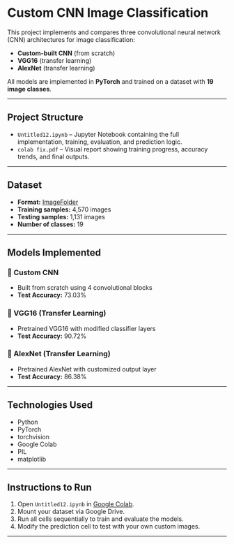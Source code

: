 #  Custom CNN Image Classification

This project implements and compares three convolutional neural network (CNN) architectures for image classification:

- **Custom-built CNN** (from scratch)
- **VGG16** (transfer learning)
- **AlexNet** (transfer learning)

All models are implemented in **PyTorch** and trained on a dataset with **19 image classes**.

---

##  Project Structure

- `Untitled12.ipynb` – Jupyter Notebook containing the full implementation, training, evaluation, and prediction logic.
- `colab fix.pdf` – Visual report showing training progress, accuracy trends, and final outputs.

---

##  Dataset

- **Format:** [ImageFolder](https://drive.google.com/drive/folders/1P2D6z3SQsj4ngEDJt9LdBKn9ZRF5KqP4?usp=drive_link)  
- **Training samples:** 4,570 images  
- **Testing samples:** 1,131 images  
- **Number of classes:** 19  

---

##  Models Implemented

### 🔹 Custom CNN  
- Built from scratch using 4 convolutional blocks  
- **Test Accuracy:** 73.03%  

### 🔹 VGG16 (Transfer Learning)  
- Pretrained VGG16 with modified classifier layers  
- **Test Accuracy:** 90.72%  

### 🔹 AlexNet (Transfer Learning)  
- Pretrained AlexNet with customized output layer  
- **Test Accuracy:** 86.38%  

---

##  Technologies Used

- Python  
- PyTorch  
- torchvision  
- Google Colab  
- PIL  
- matplotlib  

---

##  Instructions to Run

1. Open `Untitled12.ipynb` in [Google Colab](https://colab.research.google.com/drive/1FC5xKG4SIhLydr8baxRKlhH-4T89MXrL#scrollTo=xLMUaAxoUEHg).  
2. Mount your dataset via Google Drive.  
3. Run all cells sequentially to train and evaluate the models.  
4. Modify the prediction cell to test with your own custom images.  

---
